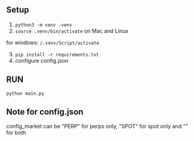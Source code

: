 ## Setup



1. `python3 -m venv .venv`
2. `source .venv/bin/activate` on Mac and Linux

for windows:
`/.venv/Script/activate`

3. `pip install -r requirements.txt`
4. configure config.json

## RUN

`python main.py`


## Note for config.json

config_market can be "PERP" for perps only, "SPOT" for spot only and "" for both
